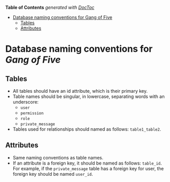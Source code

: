 **Table of Contents**  *generated with [DocToc](http://doctoc.herokuapp.com/)*

- [Database naming conventions for Gang of Five](#database-naming-conventions-for-gang-of-five)
	- [Tables](#tables)
	- [Attributes](#attributes)

# Database naming conventions for *Gang of Five*

## Tables
 - All tables should have an id attribute, which is their primary key.
 - Table names should be singular, in lowercase, separating words with an underscore:
   - `user`
   - `permission`
   - `role`
   - `private_message`
  - Tables used for relationships should named as follows: `table1_table2`.

## Attributes
 - Same naming conventions as table names.
 - If an attribute is a foreign key, it should be named as follows: `table_id`.
   For example, if the `private_message` table has a foreign key for user,
   the foreign key should be named `user_id`.
